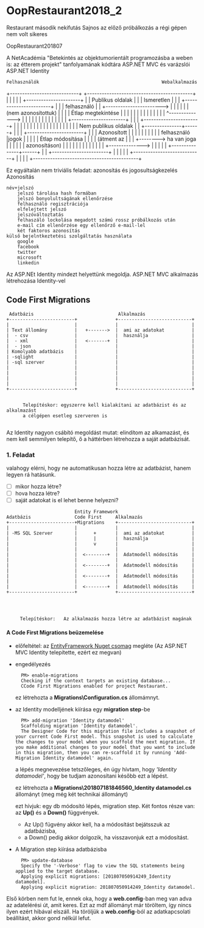 # OopRestaurant2018_2
Restaurant második nekifutás
Sajnos az előző próbálkozás a régi gépen nem volt sikeres

OopRestaurant201807

A NetAcadémia "Betekintés az objektumorientált programozásba a weben is: az étterem projekt" tanfolyamának kódtára
ASP.NET MVC és varázslói
ASP.NET Identity

    Felhasználók                                             Webalkalmazás

+----------------------------+                            +-------------------------------------------+
|                            |                            |                                           |
|  +----------------------+  |                            |     Publikus oldalak                      |
|  | Ismeretlen           |  |                            |   +-----------------------+               |
|  | felhasználó          |  | +----------------------->  |   |                       |               |
|  | (nem azonosítottuk)  |  |                            |   |  Étlap megtekintése   |               |
|  |                      |  |                            |   |                       |               |
|  |                      |  |          ^-------------->  |   |                       |               |
|  |                      |  |          |                 |   |                       |               |
|  +----------------------+  |          |                 |   +-----------------------+               |
|                            |          |                 |                                           |
|                            |          |                 |                                           |
|                            |          |                 |                                           |
|                            |          |                 |     Nem publikus oldalak                  |
|  +---------------+------+  |          |                 |   +-----------------------+               |
|  | Azonosított   |      |  |          |                 |   |                       |               |
|  | felhasználó   |jogok |  |          |                 |   |  Étlap módosítása     |               |
|  | (átment az    |      |  | +--------> ha van joga     |   |                       |               |
|  | azonosításon) |      |  |          |                 |   |                       |               |
|  |               |      |  |          +-------------->  |   |                       |               |
|  +---------------+------+  |                            |   +-----------------------+               |
|                            |                            |                                           |
+----------------------------+                            |                                           |
                                                          |                                           |
                                                          +-------------------------------------------+

Ez egyáltalán nem triviális feladat: azonosítás és jogosultságkezelés
Azonosítás

    név+jelszó
        jelszó tárolása hash formában
        jelszó bonyolultságának ellenőrzése
        felhasználó regisztrációja
        elfelejtett jelszó
        jelszóváltoztatás
        felhaszáló lockolása megadott számú rossz próbálkozás után
        e-mail cím ellenőrzése egy ellenőrző e-mail-lel
        két faktoros azonosítás
    külső bejelntkeztetési szolgáltatás használata
        google
        facebook
        twitter
        microsoft
        linkedin

Az ASP.NEt Identity mindezt helyettünk megoldja.
ASP.NET MVC alkalmazás létrehozása Identity-vel

## Code First Migrations 

 
``` 
 Adatbázis                               Alkalmazás 
+------------------------+              +---------------------------+ 
|                        |              |                           | 
| Text állomány          |   +------->  |  ami az adatokat          | 
|  - csv                 |              |  használja                | 
|  - xml                 |   <-------+  |                           | 
|  - json                |              |                           | 
| Komolyabb adatbázis    |              |                           | 
| -sqlight               |              |                           | 
| -sql szerver           |              |                           | 
|                        |              |                           | 
|                        |              |                           | 
|                        |              |                           | 
|                        |              |                           | 
+------------------------+              +---------------------------+ 
 
 
      Telepítéskor: egyszerre kell kialakítani az adatbázist és az alkalmazást 
      a célgépen esetleg szerveren is
 
``` 
 
Az Identity nagyon csábító megoldást mutat: elindítom az alkamazást, és nem kell semmilyen telepítő, ő a háttérben létrehozza a saját adatbázisát. 
 
### 1. Feladat 
valahogy elérni, hogy ne automatikusan hozza létre az adatbázist, hanem legyen rá hatásunk. 
- [ ] mikor hozza létre? 
- [ ] hova hozza létre? 
- [ ] saját adatokat is el lehet benne helyezni? 
 
 ``` 
                          Entity Framework 
 Adatbázis                Code First     Alkalmazás 
+------------------------+Migrations    +---------------------------+ 
|                        |              |                           | 
| -MS SQL Szerver        |      +       |  ami az adatokat          | 
|                        |      |       |  használja                | 
|                        |      v       |                           | 
|                        |              |                           | 
|                        |  <--------+  |  Adatmodell módosítás     | 
|                        |              |                           | 
|                        |  <--------+  |  Adatmodell módosítás     | 
|                        |              |                           | 
|                        |  <--------+  |  Adatmodell módosítás     | 
|                        |              |                           | 
|                        |  <--------+  |  Adatmodell módosítás     | 
+------------------------+              +---------------------------+ 


 
  
      Telepítéskor:   Az alkalmazás hozza létre az adatbázist magának 
``` 


 
  
#### A Code First Migrations beüzemelése 
- előfeltétel: az [EntityFramework Nuget csomag](https://www.nuget.org/packages/EntityFramework/) megléte (Az ASP.NET MVC Identity telepítette, ezért ez megvan) 
- engedélyezés 
  ``` 
    PM> enable-migrations 
    Checking if the context targets an existing database... 
    CCode First Migrations enabled for project Restaurant. 
  ``` 
 
  ez létrehozta a **Migrations\Configuration.cs** állomámnyt. 
 
- az Identity modelljének kiírása egy **migration step**-be 
  ``` 
    PM> add-migration 'Identity datamodel' 
    Scaffolding migration 'Identity datamodel'. 
    The Designer Code for this migration file includes a snapshot of your current Code First model. This snapshot is used to calculate the changes to your model when you scaffold the next migration. If you make additional changes to your model that you want to include in this migration, then you can re-scaffold it by running 'Add-Migration Identity datamodel' again. 
  ``` 
  a lépés megnevezése tetszőleges, én úgy hívtam, hogy *'Identity datamodel'*, hogy be tudjam azonosítani később ezt a lépést. 
 
  ez létrehozta a **Migrations\201807181846560_Identity datamodel.cs** állományt (meg még két technikai állományt) 
 
  ezt hívjuk: egy db módosító lépés, migration step. Két fontos része van: az **Up()** és a **Down()** függvények.  
  - Az Up() fügvény akkor kell, ha a módosítást bejátsszuk az adatbázisba,  
  - a Down() pedig akkor dolgozik, ha visszavonjuk ezt a módosítást. 
 
- A Migration step kiírása adatbázisba 
  ``` 
    PM> update-database 
    Specify the '-Verbose' flag to view the SQL statements being applied to the target database. 
    Applying explicit migrations: [201807050914249_Identity datamodel]. 
    Applying explicit migration: 201807050914249_Identity datamodel. 
  ``` 
 
Első körben nem fut le, ennek oka, hogy a **web.config**-ban meg van adva az adatelérési út, amit keres. Ezt az mdf állományt már töröltem, így nincs ilyen ezért hibával elszáll. 
Ha töröljük a **web.config**-ból az adatkapcsolati beállítást, akkor gond nélkül lefut. 
  